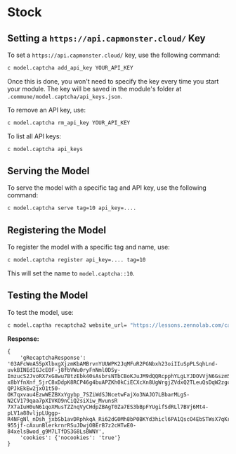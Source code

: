 
# **Stock**

## Setting a `https://api.capmonster.cloud/` Key

To set a `https://api.capmonster.cloud/` key, use the following command:

```bash
c model.captcha add_api_key YOUR_API_KEY
```

Once this is done, you won't need to specify the key every time you start your module. The key will be saved in the module's folder at `.commune/model.captcha/api_keys.json`.

To remove an API key, use:

```bash
c model.captcha rm_api_key YOUR_API_KEY
```

To list all API keys:

```bash
c model.captcha api_keys
```

## Serving the Model

To serve the model with a specific tag and API key, use the following command:

```bash
c model.captcha serve tag=10 api_key=....
```

## Registering the Model

To register the model with a specific tag and name, use:

```bash
c model.captcha register api_key=.... tag=10
```

This will set the name to `model.captcha::10`.

## Testing the Model

To test the model, use:

```bash
c model.captha recaptcha2 website_url= "https://lessons.zennolab.com/captchas/recaptcha/v2_simple.php?level=high" website_key="6Lcg7CMUAAAAANphynKgn9YAgA4tQ2KI_iqRyTwd"
```

**Response:**
```
{
    'gRecaptchaResponse': 
'03AFcWeA55pXlbxgXjzmKbAMBrvnYUUWPK2JqMFuR2PGNbxh23oiIIuSpPLSqhLnd-uvkBINEdIGJcE0F-j8fbVWu0ryFnNml0DSy-ImzucS2JvoRX7xG8wu7BtzEbk40sAsbrsNTbCBoKJuJM9dQQRcpphYLgLYJDOVVjN6Gszm5FaCunyRvBe0LUN
x8bYfnXnf_5jrC8xDdpK8RCP46g4buAPZKh0kCiECXcXn8UgWrgjZVdxQ2TLeuQsDqW2zgcW1ToKA-QPJkEkEw2jxO1t50-OK7qxvau4EzwWEZBXxYgybp_7SZiWdSJNcetwFajXo3NAJO7LBbarMLgS-N2CV179qaa7pXIVKO9nCiQ2siXiw_MvunsR
7X7aIuH0uN61qoXMusTZZnqVyCHdpZBAgT0Za7ES3bBpFYUgifSdRLl7BVj6Mt4-pLV1a88vljpLUggp-R4NFgNl_nDsh_jxbSb1avDRphkqA_Ri62dG0Mh8bP0BKYd3hicl6PA1QscO4EbSTWsX7qKrAQEmMMSaREdA5qdSo2xrl5A5dBnYjK3DUELK
955jf-cAxunBlerkrnrRSuJDwjOBErB7z2cHTwE0-84xelsBwod_g9M7LTfDS3G8LsBWNY',
    'cookies': {'nocookies': 'true'}
}
```
